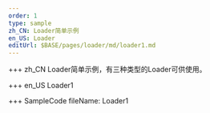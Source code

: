 ```yaml
--- 
order: 1
type: sample
zh_CN: Loader简单示例
en_US: Loader
editUrl: $BASE/pages/loader/md/loader1.md
---
```


+++ zh_CN
 Loader简单示例，有三种类型的Loader可供使用。

+++ en_US
Loader1

+++ SampleCode
fileName: Loader1
